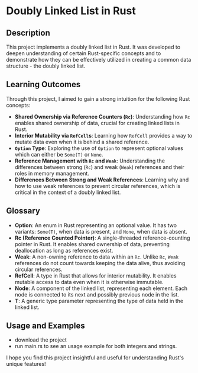 # Doubly Linked List in Rust

## Description
This project implements a doubly linked list in Rust. It was developed to deepen understanding of certain Rust-specific concepts and to demonstrate how they can be effectively utilized in creating a common data structure - the doubly linked list.

## Learning Outcomes
Through this project, I aimed to gain a strong intuition for the following Rust concepts:

- **Shared Ownership via Reference Counters (`Rc`)**: Understanding how `Rc` enables shared ownership of data, crucial for creating linked lists in Rust.
- **Interior Mutability via `RefCell`s**: Learning how `RefCell` provides a way to mutate data even when it is behind a shared reference.
- **`Option` Type**: Exploring the use of `Option` to represent optional values which can either be `Some(T)` or `None`.
- **Reference Management with `Rc` and `Weak`**: Understanding the differences between strong (`Rc`) and weak (`Weak`) references and their roles in memory management.
- **Differences Between Strong and Weak References**: Learning why and how to use weak references to prevent circular references, which is critical in the context of a doubly linked list.

## Glossary

- **Option**: An enum in Rust representing an optional value. It has two variants: `Some(T)`, when data is present, and `None`, when data is absent.
- **Rc (Reference Counted Pointer)**: A single-threaded reference-counting pointer in Rust. It enables shared ownership of data, preventing deallocation as long as references exist.
- **Weak**: A non-owning reference to data within an `Rc`. Unlike `Rc`, `Weak` references do not count towards keeping the data alive, thus avoiding circular references.
- **RefCell**: A type in Rust that allows for interior mutability. It enables mutable access to data even when it is otherwise immutable.
- **Node**: A component of the linked list, representing each element. Each node is connected to its next and possibly previous node in the list.
- **T**: A generic type parameter representing the type of data held in the linked list.

## Usage and Examples
- download the project
- run main.rs to see an usage example for both integers and strings.

I hope you find this project insightful and useful for understanding Rust's unique features!
